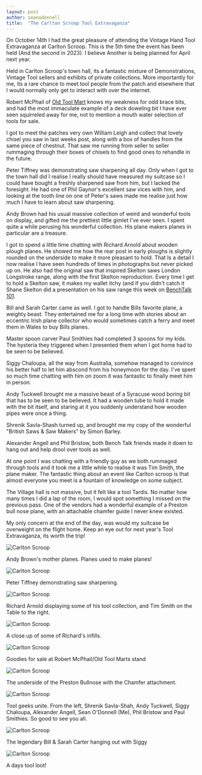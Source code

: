 ```yaml
---
layout: post
author: seanodonnell
title:  "The Carlton Scroop Tool Extravaganza"
---
```


On October 14th I had the great pleasure of attending the Vintage Hand Tool Extravaganza at Carlton Scroop. This is the 5th time the event has been held (And the second in 2023). I believe Another is being planned for April next year.

Held in Carlton Scroop's town hall, its a fantastic mixture of Demonstrations, Vintage Tool sellers and exhibits of private collections. More importantly for me, its a rare chance to meet tool people from the patch and elsewhere that I would normally only get to interact with over the internet.

Robert McPhail of [Old Tool Mart](https://www.oldtoolmart.co.uk/) knows my weakness for odd brace bits, and had the most immaculate example of a deck doweling bit I have ever seen squirreled away for me, not to mention a mouth water selection of tools for sale.

I got to meet the patches very own William Leigh and collect that lovely chisel you saw in last weeks post, along with a box of handles from the same piece of chestnut. That saw me running from seller to seller rummaging through their boxes of chisels to find good ones to rehandle in the future.

Peter Tiffney was demonstrating saw sharpening all day. Only when I got to the town hall did I realise I really should have measured my suitcase so I could have bought a freshly sharpened saw from him, but I lacked the foresight. He had one of Phil Gaynor's excellent saw vices with him, and looking at the tooth line on one of Peter's saws made me realise just how much I have to learn about saw sharpening.

Andy Brown had his usual massive collection of weird and wonderful tools on display, and gifted me the prettiest little gimlet I've ever seen. I spent quite a while perusing his wonderful collection. His plane makers planes in particular are a treasure.


I got to spend a little time chatting with Richard Arnold about wooden plough planes. He showed me how the rear post in early ploughs is slightly rounded on the underside to make it more pleasant to hold. That Is a detail I now realise I have seen hundreds of times in photographs but never picked up on. He also had the original saw that inspired Skelton saws London Longstroke range, along with the first Skelton reproduction. Every time I get to hold a Skelton saw, it makes my wallet itchy (and if you didn't catch it Shane Skelton did a presentation on his saw range this week on [BenchTalk 101](https://www.youtube.com/watch?v=hqlE2Z2RLyM).

Bill and Sarah Carter came as well. I got to handle Bills favorite plane, a weighty beast.  They entertained me for a long time with stories about an eccentric Irish plane collector who would sometimes catch a ferry and meet them in Wales to buy Bills planes.

Master spoon carver Paul Smithies had completed 3 spoons for my kids. The hysteria they triggered when I presented them when I got home had to be seen to be believed.

Siggy Chaloupa, all the way from Australia, somehow managed to convince his better half to let him abscond from his honeymoon for the day. I've spent so much time chatting with him on zoom it was fantastic to finally meet him in person.

Andy Tuckwell brought me a massive beast of a Syracuse wood boring bit that has to be seen to be believed. It had a wooden tube to hold it made with the bit itself, and staring at it you suddenly understand how wooden pipes were once a thing.

Shrenik Savla-Shash turned up, and brought me my copy of the wonderful "British Saws & Saw Makers" by Simon Barley. 

Alexander Angell and Phil Bristow, both Bench Talk friends made it down to hang out and help drool over tools as well.

At one point I was chatting with a friendly guy as we both rummaged through tools and it took me a little while to realise it was Tim Smith, the plane maker. The fantastic thing about an event like Carlton scroop is that almost everyone you meet is a fountain of knowledge on some subject.

The Village hall is not massive, but it felt like a tool Tardis. No matter how many times I did a lap of the room, I would spot something I missed on the previous pass. One of the vendors had a wonderful example of a Preston bull nose plane, with an attachable chamfer guide I never knew existed. 

My only concern at the end of the day, was would my suitcase be overweight on the flight home. Keep an eye out for next year's Tool Extravaganza, its worth the trip! 

![Carlton Scroop](/assets/images/carlton/1.jpg)

Andy Brown's mother planes. Planes used to make planes!

![Carlton Scroop](/assets/images/carlton/2.jpg)

Peter Tiffney demonstrating saw sharpening.

![Carlton Scroop](/assets/images/carlton/3.jpg)

Richard Arnold displaying some of his tool collection, and Tim Smith on the Table to the right.

![Carlton Scroop](/assets/images/carlton/4.jpg)

A close up of some of Richard's infills.

![Carlton Scroop](/assets/images/carlton/5.jpg)

Goodies for sale at Robert McPhail/Old Tool Marts stand

![Carlton Scroop](/assets/images/carlton/6.jpg)

The underside of the Preston Bullnose with the Chamfer attachment.

![Carlton Scroop](/assets/images/carlton/8.jpg)

Tool geeks unite. From the left, Shrenik Savla-Shah, Andy Tuckwell, Siggy Chaloupa, Alexander Angell, Sean O'Donnell (Me), Phil Bristow and Paul Smithies. So good to see you all.

![Carlton Scroop](/assets/images/carlton/9.jpg)

The legendary Bill & Sarah Carter hanging out with Siggy

![Carlton Scroop](/assets/images/carlton/10.jpg)

A days tool loot!





